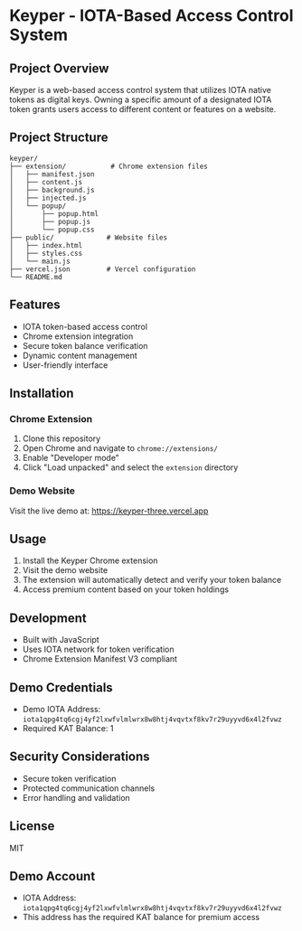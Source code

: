 # Keyper - IOTA-Based Access Control System

## Project Overview
Keyper is a web-based access control system that utilizes IOTA native tokens as digital keys. Owning a specific amount of a designated IOTA token grants users access to different content or features on a website.

## Project Structure
```
keyper/
├── extension/           # Chrome extension files
│   ├── manifest.json
│   ├── content.js
│   ├── background.js
│   ├── injected.js
│   └── popup/
│       ├── popup.html
│       ├── popup.js
│       └── popup.css
├── public/             # Website files
│   ├── index.html
│   ├── styles.css
│   └── main.js
├── vercel.json         # Vercel configuration
└── README.md
```

## Features
- IOTA token-based access control
- Chrome extension integration
- Secure token balance verification
- Dynamic content management
- User-friendly interface

## Installation

### Chrome Extension
1. Clone this repository
2. Open Chrome and navigate to `chrome://extensions/`
3. Enable "Developer mode"
4. Click "Load unpacked" and select the `extension` directory

### Demo Website
Visit the live demo at: https://keyper-three.vercel.app

## Usage
1. Install the Keyper Chrome extension
2. Visit the demo website
3. The extension will automatically detect and verify your token balance
4. Access premium content based on your token holdings

## Development
- Built with JavaScript
- Uses IOTA network for token verification
- Chrome Extension Manifest V3 compliant

## Demo Credentials
- Demo IOTA Address: `iota1qpg4tq6cgj4yf2lxwfvlmlwrx8w8htj4vqvtxf8kv7r29uyyvd6x4l2fvwz`
- Required KAT Balance: 1

## Security Considerations
- Secure token verification
- Protected communication channels
- Error handling and validation

## License
MIT

## Demo Account
- IOTA Address: `iota1qpg4tq6cgj4yf2lxwfvlmlwrx8w8htj4vqvtxf8kv7r29uyyvd6x4l2fvwz`
- This address has the required KAT balance for premium access